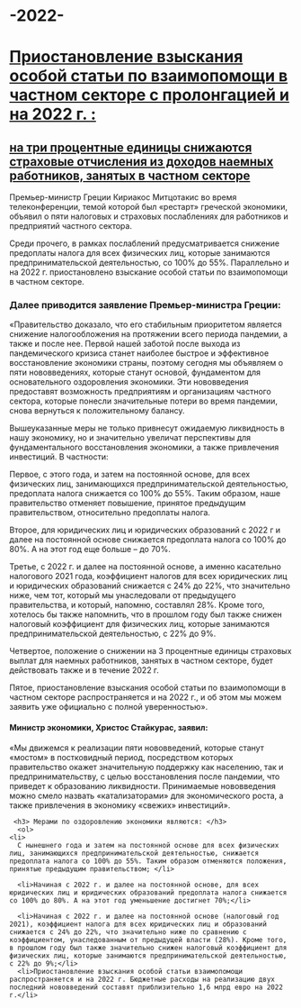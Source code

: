 # -2022-
<h1><a href="https://dkg-development.com/index.php/ru/352/priostanovlenie-vzyskaniya-osoboy-stati-po-vzaimopomoshi-v-chastnom-sektore-s-prolongaciey-i-na-2022-g">Приостановление взыскания особой статьи по взаимопомощи в частном секторе с пролонгацией и на 2022 г. :</h1> <h2>на три процентные единицы снижаются страховые отчисления из доходов наемных работников, занятых в частном секторе</a></h2>

<p>Премьер-министр Греции Кириакос Митцотакис во время телеконференции, темой которой был «рестарт» греческой экономики, объявил о пяти налоговых и страховых послаблениях для работников и предприятий частного сектора.
 </p>
<p>
  Среди прочего, в рамках послаблений предусматривается снижение предоплаты налога для всех физических лиц, которые занимаются предпринимательской деятельностью, со 100% до 55%. Параллельно и на 2022 г. приостановлено взыскание особой статьи по взаимопомощи в частном секторе. </p>
  
  <h3>Далее приводится заявление Премьер-министра Греции:</h3>
  <p>«Правительство доказало, что его стабильным приоритетом является снижение налогообложения на протяжении всего периода пандемии, а также и после нее. Первой нашей заботой после выхода из пандемического кризиса станет наиболее быстрое и эффективное восстановление экономики страны, поэтому сегодня мы объявляем о пяти нововведениях, которые станут основой, фундаментом для основательного оздоровления экономики. Эти нововведения предоставят возможность предприятиям и организациям частного сектора, которые понесли значительные потери во время пандемии, снова вернуться к положительному балансу.</p>
  
 <p>Вышеуказанные меры не только привнесут ожидаемую ликвидность в нашу экономику, но и значительно увеличат перспективы для фундаментального восстановления экономики, а также привлечения инвестиций.  В частности:</p>  
 <p>Первое, с этого года, и затем на постоянной основе, для всех физических лиц, занимающихся предпринимательской деятельностью, предоплата налога снижается со 100% до 55%. Таким образом, наше правительство отменяет повышение, принятое предыдущим правительством, относительно предоплаты налога. </p>
 
 <p>Второе, для юридических лиц и юридических образований с 2022 г и далее на постоянной основе снижается предоплата налога со 100% до 80%. А на этот год еще больше – до 70%.</p>
 
 <p>Третье, с 2022 г. и далее на постоянной основе, а именно касательно налогового 2021 года, коэффициент налогов для всех юридических лиц и юридических образований снижается с 24% до 22%, что значительно ниже, чем тот, который мы унаследовали от предыдущего правительства, и который, напомню, составлял 28%. Кроме того, хотелось бы также напомнить, что в прошлом году был также снижен налоговый коэффициент для физических лиц, которые занимаются предпринимательской деятельностью, с 22% до 9%.</p>  
 <p>
  Четвертое, положение о снижении на 3 процентные единицы страховых выплат для наемных работников, занятых в частном секторе, будет действовать также и в течение 2022 г.</p>
 
 <p>Пятое, приостановление взыскания особой статьи по взаимопомощи в частном секторе распространяется и на 2022 г., и об этом мы можем заявить уже официально с полной уверенностью».</p>  
 <h4>Министр экономики, Христос Стайкурас, заявил:</h4>
 <p>
«Мы движемся к реализации пяти нововведений, которые станут «мостом» в постковидный период, посредством которых правительство окажет значительную поддержку как населению, так и предпринимательству, с целью восстановления после пандемии, что приведет к образованию ликвидности. Принимаемые нововведения можно смело назвать «катализаторами» для экономического роста, а также привлечения в экономику «свежих» инвестиций». 
    </p>
    <p>
      
     <h3> Мерами по оздоровлению экономики являются: </h3>
      <ol>
    <li>
      С нынешнего года и затем на постоянной основе для всех физических лиц, занимающихся предпринимательской деятельностью, снижается предоплата налога со 100% до 55%. Таким образом отменяются положения, принятые предыдущим правительством; </li>
      
      <li>Начиная с 2022 г. и далее на постоянной основе, для всех юридических лиц и юридических образований предоплата налога снижается со 100% до 80%. А на этот год уменьшение достигнет 70%;</li>
      
      <li>Начиная с 2022 г. и далее на постоянной основе (налоговый год 2021), коэффициент налога для всех юридических лиц и образований снижается с 24% до 22%, что значительно ниже по сравнению с коэффициентом, унаследованным от предыдущей власти (28%). Кроме того, в прошлом году был также значительно снижен налоговый коэффициент для физических лиц, которые занимаются предпринимательской деятельностью, с 22% до 9%;</li>
      <li>Приостановление взыскания особой статьи взаимопомощи распространяется и на 2022 г. Бюджетные расходы на реализацию двух последний нововведений составят приблизительно 1,6 млрд евро на 2022 г.</li>
  </ol>
  </p>
